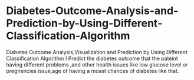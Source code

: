 # Diabetes-Outcome-Analysis-and-Prediction-by-Using-Different-Classification-Algorithm
Diabetes Outcome Analysis,Visualization  and Prediction by Using Different Classification Algorithm
 I Predict the diabetes outcome that the pateint having different problems ,and other health issues like low glucose level or pregnencies issue,age of having a moast chances of diabetes like that.
